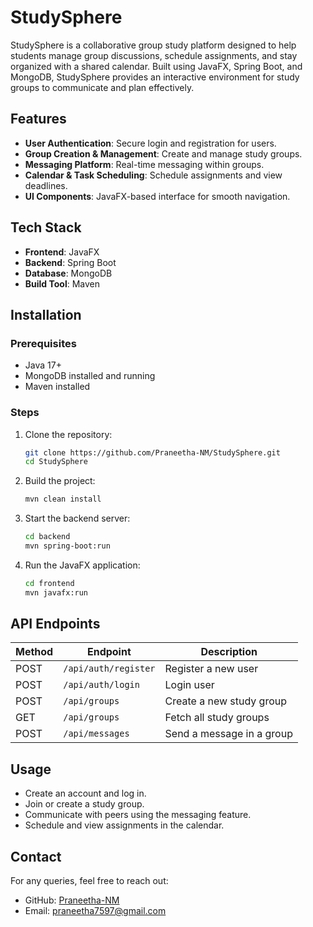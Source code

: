 # StudySphere

StudySphere is a collaborative group study platform designed to help students manage group discussions, schedule assignments, and stay organized with a shared calendar. Built using JavaFX, Spring Boot, and MongoDB, StudySphere provides an interactive environment for study groups to communicate and plan effectively.

## Features
- **User Authentication**: Secure login and registration for users.
- **Group Creation & Management**: Create and manage study groups.
- **Messaging Platform**: Real-time messaging within groups.
- **Calendar & Task Scheduling**: Schedule assignments and view deadlines.
- **UI Components**: JavaFX-based interface for smooth navigation.

## Tech Stack
- **Frontend**: JavaFX
- **Backend**: Spring Boot
- **Database**: MongoDB
- **Build Tool**: Maven

## Installation
### Prerequisites
- Java 17+
- MongoDB installed and running
- Maven installed

### Steps
1. Clone the repository:
   ```sh
   git clone https://github.com/Praneetha-NM/StudySphere.git
   cd StudySphere
   ```
2. Build the project:
   ```sh
   mvn clean install
   ```
3. Start the backend server:
   ```sh
   cd backend
   mvn spring-boot:run
   ```
4. Run the JavaFX application:
   ```sh
   cd frontend
   mvn javafx:run
   ```

## API Endpoints
| Method | Endpoint            | Description                 |
|--------|--------------------|-----------------------------|
| POST   | `/api/auth/register` | Register a new user        |
| POST   | `/api/auth/login`    | Login user                 |
| POST   | `/api/groups`        | Create a new study group   |
| GET    | `/api/groups`        | Fetch all study groups     |
| POST   | `/api/messages`      | Send a message in a group  |

## Usage
- Create an account and log in.
- Join or create a study group.
- Communicate with peers using the messaging feature.
- Schedule and view assignments in the calendar.


## Contact
For any queries, feel free to reach out:
- GitHub: [Praneetha-NM](https://github.com/Praneetha-NM)
- Email: [praneetha7597@gmail.com](mailto:praneetha7597@gmail.com)

